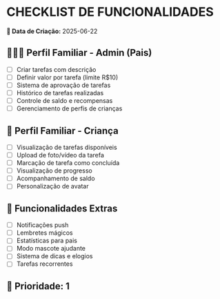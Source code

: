 # CHECKLIST DE FUNCIONALIDADES

**📅 Data de Criação:** 2025-06-22

## 👨‍👩‍👧 Perfil Familiar - Admin (Pais)
- [ ] Criar tarefas com descrição
- [ ] Definir valor por tarefa (limite R$10)
- [ ] Sistema de aprovação de tarefas
- [ ] Histórico de tarefas realizadas
- [ ] Controle de saldo e recompensas
- [ ] Gerenciamento de perfis de crianças

## 🧒 Perfil Familiar - Criança
- [ ] Visualização de tarefas disponíveis
- [ ] Upload de foto/vídeo da tarefa
- [ ] Marcação de tarefa como concluída
- [ ] Visualização de progresso
- [ ] Acompanhamento de saldo
- [ ] Personalização de avatar

## 📱 Funcionalidades Extras
- [ ] Notificações push
- [ ] Lembretes mágicos
- [ ] Estatísticas para pais
- [ ] Modo mascote ajudante
- [ ] Sistema de dicas e elogios
- [ ] Tarefas recorrentes

## 🎯 Prioridade: 1
